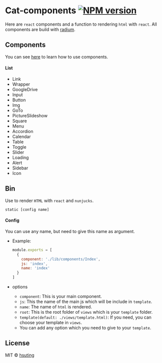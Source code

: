 # Cat-components [![NPM version][npm-image]][npm-url]
Here are `react` components and a function to rendering `html` with `react`. All components are build with [radium](https://github.com/FormidableLabs/radium).

## Components
You can see [here](http://hsuting.github.io/cat-components) to learn how to use components.

#### List
- Link
- Wrapper
- GoogleDrive
- Input
- Button
- Img
- GoTo
- PictureSlideshow
- Square
- Menu
- Accordion
- Calendar
- Table
- Toggle
- Slider
- Loading
- Alert
- Sidebar
- Icon

## Bin
Use to render `HTML` with `react` and `nunjucks`.
```
static [config name]
```

#### Config
You can use any name, but need to give this name as argument.

- Example:

  ```javascript
  module.exports = [
    {
      component: './lib/components/Index',
      js: 'index',
      name: 'index'
    }
  ]
  ```
- options
  - `component`: This is your main component.
  - `js`: This the name of the main js which will be include in `template`.
  - `name`: The name of `html` is rendered.
  - `root`: This is the root folder of `views` which is  your `template` folder.
  - `template(default: ./views/template.html)`: If you need, you can choose your template in `views`.
  - You can add any option which you need to give to your `template`.

## License
MIT © [hsuting](http://hsuting.com)

[npm-image]: https://badge.fury.io/js/cat-components.svg
[npm-url]: https://npmjs.org/package/cat-components
